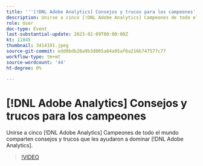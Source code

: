 ```yaml
---
title: '''[!DNL Adobe Analytics] Consejos y trucos para los campeones'
description: Unirse a cinco [!DNL Adobe Analytics] Campeones de todo el mundo comparten consejos y trucos que les ayudaron a dominar [!DNL Adobe Analytics].
role: User
doc-type: Event
last-substantial-update: 2023-02-09T00:00:00Z
kt: 11845
thumbnail: 3414191.jpeg
source-git-commit: edd0bdb28a9b3d065a64a95af6a216b747577c77
workflow-type: tm+mt
source-wordcount: '44'
ht-degree: 0%

---
```


# [!DNL Adobe Analytics] Consejos y trucos para los campeones

Unirse a cinco [!DNL Adobe Analytics] Campeones de todo el mundo comparten consejos y trucos que les ayudaron a dominar [!DNL Adobe Analytics].

>[!VIDEO](https://video.tv.adobe.com/v/3414191/?quality=12&learn=on)
